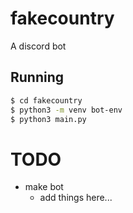 # fakecountry
A discord bot

## Running
```bash
$ cd fakecountry
$ python3 -m venv bot-env
$ python3 main.py
```

# TODO
- make bot
  - add things here...

